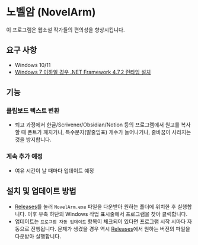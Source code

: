 # 노벨암 (NovelArm)
이 프로그램은 웹소설 작가들의 편의성을 향상시킵니다.

## 요구 사항
- Windows 10/11
- [Windows 7 이하일 경우 .NET Framework 4.7.2 런타임 설치](https://download.visualstudio.microsoft.com/download/pr/1f5af042-d0e4-4002-9c59-9ba66bcf15f6/124d2afe5c8f67dfa910da5f9e3db9c1/ndp472-kb4054531-web.exe)

## 기능

### 클립보드 텍스트 변환
- 퇴고 과정에서 한글/Scrivener/Obsidian/Notion 등의 프로그램에서 원고를 복사할 때 폰트가 깨지거나, 특수문자(말줄임표) 개수가 늘어나거나, 줄바꿈이 사라지는 것을 방지합니다.

### 계속 추가 예정
- 여유 시간이 날 때마다 업데이트 예정

## 설치 및 업데이트 방법
- [Releases](https://github.com/Manbocoon/NovelArm/releases/latest)를 눌러 ```NovelArm.exe``` 파일을 다운받아 원하는 폴더에 위치한 후 실행합니다. 이후 우측 하단의 Windows 작업 표시줄에서 프로그램을 찾아 클릭합니다.
- 업데이트는 ```프로그램 자동 업데이트``` 항목이 체크되어 있다면 프로그램 시작 시마다 자동으로 진행됩니다. 문제가 생겼을 경우 역시 [Releases](https://github.com/Manbocoon/NovelArm/releases/latest)에서 원하는 버전의 파일을 다운받아 실행합니다.
